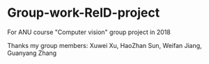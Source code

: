 # Group-work-ReID-project
For ANU course "Computer vision" group project in 2018

Thanks my group members: Xuwei Xu, HaoZhan Sun, Weifan Jiang, Guanyang Zhang
